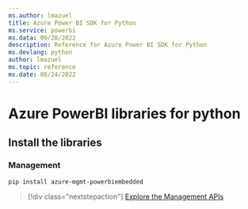 ```yaml
---
ms.author: lmazuel
title: Azure Power BI SDK for Python
ms.service: powerbi
ms.data: 09/28/2022
description: Reference for Azure Power BI SDK for Python
ms.devlang: python
author: lmazuel
ms.topic: reference
ms.date: 08/24/2022
---
```

# Azure PowerBI libraries for python

## Install the libraries


### Management

```bash
pip install azure-mgmt-powerbiembedded
```

> [!div class="nextstepaction"]
> [Explore the Management APIs](/python/api/overview/azure/powerbi/management/resourcemanagement-powerbiembedded)